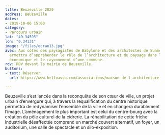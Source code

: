 ```yaml
---
title: Beuzeville 2020
address: Beuzeville
dates:
- 2019-10-06 15:00
category:
- Parcours urbain
lat: "49.34595"
lon: "0.34131"
image: "/files/ecran13.jpg"
avec: Aux côtés des paysagistes de Babylone et des architectes de Sunmetron, ce parcours
  ermettra d’appréhender le rôle de l’architecture et du paysage dans la dynamique
  économique et le rayonnement d’une commune.
rdv: RDV devant la mairie de Beuzeville.
buttons:
- text: Réserver
  url: https://www.helloasso.com/associations/maison-de-l-architecture-de-normandie-le-forum/evenements/beuzeville-2022-1

---
```

Beuzeville s’est lancée dans la reconquête de son cœur de ville, un projet urbain d’envergure qui, à travers la requalification du centre historique permettra de redynamiser l’ensemble de la ville et en changera durablement l’image. L’aménagement le plus important est celui du centre-bourg avec la création du pôle culturel de la cidrerie. La réhabilitation de cette friche industrielle désaffectée comprend un marché couvert alternatif, un foyer, un auditorium, une salle de spectacle et un silo-exposition.